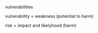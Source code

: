 vulnerabilities

vulnerability = weakness (potential to harm)

risk =  impact and likelyhood (harm)
